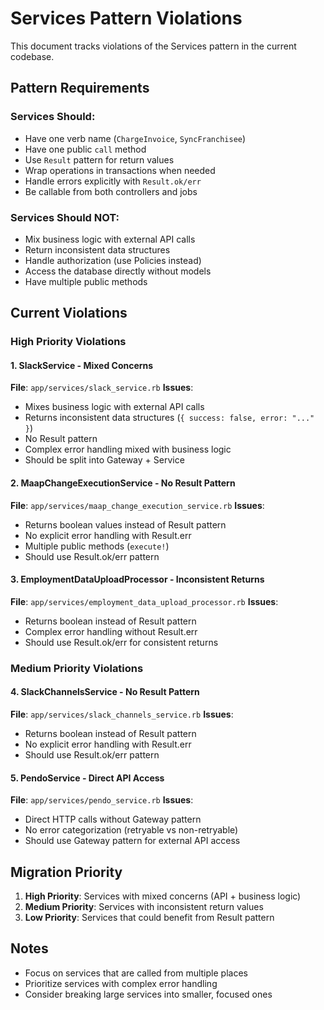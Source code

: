 # Services Pattern Violations

This document tracks violations of the Services pattern in the current codebase.

## Pattern Requirements

### Services Should:
- Have one verb name (`ChargeInvoice`, `SyncFranchisee`)
- Have one public `call` method
- Use `Result` pattern for return values
- Wrap operations in transactions when needed
- Handle errors explicitly with `Result.ok/err`
- Be callable from both controllers and jobs

### Services Should NOT:
- Mix business logic with external API calls
- Return inconsistent data structures
- Handle authorization (use Policies instead)
- Access the database directly without models
- Have multiple public methods

## Current Violations

### High Priority Violations

#### 1. SlackService - Mixed Concerns
**File**: `app/services/slack_service.rb`
**Issues**:
- Mixes business logic with external API calls
- Returns inconsistent data structures (`{ success: false, error: "..." }`)
- No Result pattern
- Complex error handling mixed with business logic
- Should be split into Gateway + Service

#### 2. MaapChangeExecutionService - No Result Pattern
**File**: `app/services/maap_change_execution_service.rb`
**Issues**:
- Returns boolean values instead of Result pattern
- No explicit error handling with Result.err
- Multiple public methods (`execute!`)
- Should use Result.ok/err pattern

#### 3. EmploymentDataUploadProcessor - Inconsistent Returns
**File**: `app/services/employment_data_upload_processor.rb`
**Issues**:
- Returns boolean instead of Result pattern
- Complex error handling without Result.err
- Should use Result.ok/err for consistent returns

### Medium Priority Violations

#### 4. SlackChannelsService - No Result Pattern
**File**: `app/services/slack_channels_service.rb`
**Issues**:
- Returns boolean instead of Result pattern
- No explicit error handling with Result.err
- Should use Result.ok/err pattern

#### 5. PendoService - Direct API Access
**File**: `app/services/pendo_service.rb`
**Issues**:
- Direct HTTP calls without Gateway pattern
- No error categorization (retryable vs non-retryable)
- Should use Gateway pattern for external API access

## Migration Priority

1. **High Priority**: Services with mixed concerns (API + business logic)
2. **Medium Priority**: Services with inconsistent return values
3. **Low Priority**: Services that could benefit from Result pattern

## Notes

- Focus on services that are called from multiple places
- Prioritize services with complex error handling
- Consider breaking large services into smaller, focused ones
